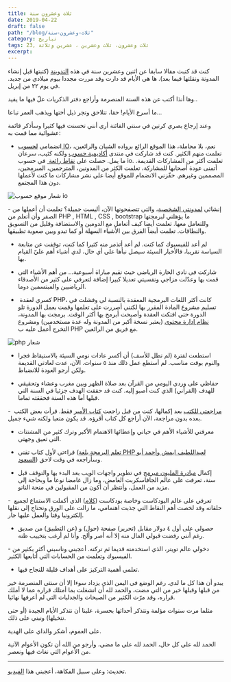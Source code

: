 ```yaml
---
title: ثلاث وعشرون سنة
date: 2019-04-22
draft: false
path: "/blog/ثلاث-وعشرون-سنة"
category: تباريح
tags: 23, ثلاث وعشرون، ثلاث وعشرين ، عشرين وثلاثة
excerpt:
---
```

كنت قد كتبت مقالا سابقا عن اثنين وعشرين سنة في هذه [التدوينة](اثنان-وعشرون-عاما) (كتبتها قبل إنشاء المدونة ونقلتها فيما بعد). ها هي الأيام قد دارت وقد مررت مجددا بيوم ميلادي من جديد. في يوم ٢٢ من إبريل.

وها أنذا أكتب عن هذه السنة المنصرمة وأراجع دفتر الذكريات علّ فيها ما يفيد..

ما أسرع الأيام! حقا، تتلاحق وتجر ذيل أختها ويذهب العمر تباعا...

وعند إرجاع بصري كرتين في سنتي الفائتة أرى أنني تحسنت فيها كثيرا وسأذكر قائمة عشوائية مما قمت به: 

- انضمامي [لحسوب](https://io.hsoub.com/ "موقع حسوب")[ IO](https://io.hsoub.com/ "موقع حسوب")، نعم، بلا مجاملة، هذا الموقع الرائع برواده الشبان والرائعين، تعلمت منهم الكثير. كنت قد شاركت في منتدى [أكاديمية حسوب](https://academy.hsoub.com/ "أكاديمية حسوب ") ولكنه كئيب، سرعان ما يمل. حصلت على [نقاط رائعة ](https://io.hsoub.com/u/watheq_alshowaiter "حسابي على حسوب ") في حسوب io. تعلمت أكثر من المشاركات القديمة. أتمنى عودة أصحابها للمشاركة، تعلمت الكثر من المدونين، المترجمين، المبرمجين، المصممين وغيرهم. حفّزني الانضمام للموقع أيضا على نشر مشاركات ما كنت لأعملها دون هذا المجتمع. 

![شعار موقع حسوب io ](https://i.suar.me/mWOQJ/l)

- إنشائي [لمدونتي ](http://watheq.xyz/ "نعم، أشير برابط لموقعي من مقال فيها Recursive")[الشخصية](http://watheq.xyz/ "نعم، أشير برابط لموقعي من مقال فيها Recursive")، والتي تتصفحونها الآن، أليست جميلة؟ تعلمت أن أعملها من الصفر وأن أتعلم من PHP , HTML , CSS , bootstrap ما يؤهلني لبرمجتها وللتعامل معها. تعلمت أيضا كيف أتعامل مع الدومين والاستضافة وقليل من التسويق والنطاقات. تعلمت أيضاً الفرق بين الأشياء السهلة أو كما تبدو وبين صعوبة تطبيقها.

- لم أعد للفيسبوك كما كنت. لم أعد أتذمر منه كثيرا كما كنت، توقفت عن متابعة السياسة تقريبا، فالأخبار السيئة سيصل نبأها على أي حال، لدي أشياء أهم عليّ القيام بها.

- شاركت في نادي الحارة الرياضي حيث نقيم مباراة أسبوعية... من أهم الأشياء التي قمت بها وعدّلت مزاجي ونفسيتي تعديلا كبيرا إضافة لتعرفي على كثير من الأصدقاء الرياضيين والمبتسمين دوما.

-  كسري لعقدة PHP، كانت أكثر اللغات البرمجية المعقدة بالنسبة لي وفشلت في تسليم مشروع المادة المقرر بها لكنني أصررت على تعلمها وقمت بعمل الدورة تلو الدورة حتى افتكت العقدة وأصبحت أبرمج بها أكثر الوقت. برمجت بها المدونة، [نظام إدارة محتوى](https://github.com/WatheqAlshowaiter/my-cms "نظام إدارة المحتوى الذي برمجته") (يعتبر نسخة أكبر من المدونة وله عدة مستخدمين) ومشروع التخرج أعمل عليه ب PHP مع فريق من الرائعين.

![php شعار ](https://i.suar.me/KPy1E/l)

- استطعت لفترة (لم تطل للأسف) أن أكسر عادات نومي السيئة بالاستيقاظ فجرا والنوم بوقت مناسب. لم أستطع عمل ذلك منذ ٥ سنوات. الآن، عدت لعادتي القديمة ولكن أرجو العودة للانضباط.

- حفاظي على وردي اليومي من القرآن بعد صلاة الظهر وبين مغرب وعشاء وتحقيقي للهدف (القرآني) الذي كنت أصبو إليه. كنت قد حققت الهدف جزئيا في السنة التي قبلها أما هذه السنة فحققته تماما. 

-  [مراجعتي للكتب](عن-كتاب-جواهر-البلاغة-لأحمد-الهاشمي "مثال على مراجعتي لكتاب جواهر البلاغة ") بعد إكمالها، كنت من قبل راجعت [كتاب الأمير](مراجعة-كتاب-الأمير "مراجعة كتاب الأمير") فقط. قرأت بعض الكتب بعده بدون مراجعة، الآن أراجع كل كتاب أقرؤه. قد يكون متعبا ولكنه شيء جميل. 

- معرفتي للأشياء الأهم في حياتي وإعطائها الاهتمام الأكبر وترك كثير من المشتتات التي تعيق وجهتي.

- قراءتي لأول كتاب تقني ([تعلم البرمجة بلغة PHP لعبداللطيف ايمش وأحمد أبو السعود](https://librebooks.org/learn-programming-with-php/)) وسأراجعه في وقت لاحق.

- إكمال [مبادرة المليون مبرمج](مبادرة-المليون-مبرمج-تعود-من-جديد "مبادرة المليون مبرمج") في تطوير واجهات الويب بعد البدء بها والتوقف قبل سنة، تعرفت على عالم الجافاسكربت الغامض، وما زال غامضا نوعا ما وبحاجة إلى مزيد من العمل، وأنتظر أن أكون من المقبولين في منحة النانو.

-  تعرفي على عالم البودكاست وخاصة بودكاست ([كلام](https://soundcloud.com/thamood)) الذي أكملت الاستماع لجميع حلقاته وقد لخصت أهم النقاط التي جذبت اهتمامي، ما زالت على الورق وتحتاج إلى نقلها إلكترونيا وقتا والعمل عليها جار. 

- حصولي على أول ٤ دولار مقابل (تحرير) صفحة (حول) و (عن التطبيق) من صديق رغم أنني رفضت قبولي المال منه إلا أنه أصر وألح. وأنا لم أرغب بتخييب ظنه.

- دخولي عالم تويتر، الذي استخدمته قديما ثم تركته. أعجبني وناسبني أكثر بكثير من الفيسبوك وتعلمت من الحسابات التي أتابعها الكثير.
 
- تعلمي أهمية التركيز على أهداف قليلة للنجاح فيها.

يبدو أن هذا كل ما لدي. رغم الوضع في اليمن الذي يزداد سوءا إلا أن سنتي المنصرمة خير من قبلها وقبلها خير من التي مضت، والحمد لله أن انشغلت بما أمتلك قراره عما لا أملك قراره، وقد مرّت الكثير من الصيحات والجدليات التي لم أعرفها نهائيا.

مثلما مرت سنوات مؤلمة ونتذكر أحداثها بحسرة، علينا أن نتذكر الأيام الجيدة (أو حتى نتخيلها) ونبني على ذلك.

على العموم، أشكر والداي على الهدية.

الحمد لله على كل حال، الحمد لله على ما مضى، وأرجو من الله أن تكون الأعوام الآتية من الأعوام التي نغاث فيها ونعصر. 

----

تحديث: وعلى سبيل الفكاهة، أعجبني هذا [الفيديو](https://www.youtube.com/watch?v=NfF3bThOW0Q&ab_channel=euronews).